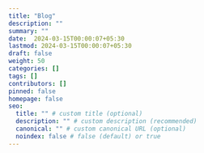 ```yaml
---
title: "Blog"
description: ""
summary: ""
date:  2024-03-15T00:00:07+05:30
lastmod: 2024-03-15T00:00:07+05:30
draft: false
weight: 50
categories: []
tags: []
contributors: []
pinned: false
homepage: false
seo:
  title: "" # custom title (optional)
  description: "" # custom description (recommended)
  canonical: "" # custom canonical URL (optional)
  noindex: false # false (default) or true
---
```


